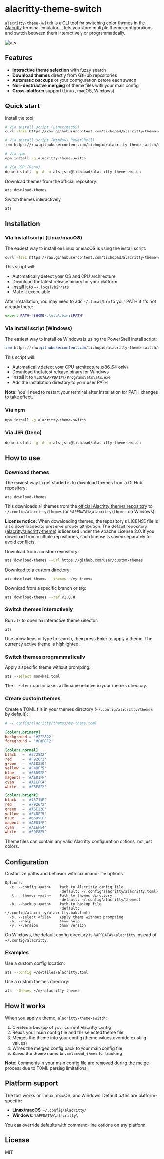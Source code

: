 # alacritty-theme-switch

`alacritty-theme-switch` is a CLI tool for switching color themes in the
[Alacritty](https://github.com/alacritty/alacritty) terminal emulator. It lets
you store multiple theme configurations and switch between them interactively or
programmatically.

![ats](https://github.com/user-attachments/assets/52307c79-d427-4aff-a6f2-8f6705b110da)

## Features

- **Interactive theme selection** with fuzzy search
- **Download themes** directly from GitHub repositories
- **Automatic backups** of your configuration before each switch
- **Non-destructive merging** of theme files with your main config
- **Cross-platform** support (Linux, macOS, Windows)

## Quick start

Install the tool:

```bash
# Via install script (Linux/macOS)
curl -fsSL https://raw.githubusercontent.com/tichopad/alacritty-theme-switch/refs/heads/main/install.sh | sh

# Via install script (Windows PowerShell)
irm https://raw.githubusercontent.com/tichopad/alacritty-theme-switch/refs/heads/main/install.ps1 | iex

# Via npm
npm install -g alacritty-theme-switch

# Via JSR (Deno)
deno install -g -A -n ats jsr:@tichopad/alacritty-theme-switch
```

Download themes from the official repository:

```bash
ats download-themes
```

Switch themes interactively:

```bash
ats
```

## Installation

### Via install script (Linux/macOS)

The easiest way to install on Linux or macOS is using the install script:

```bash
curl -fsSL https://raw.githubusercontent.com/tichopad/alacritty-theme-switch/refs/heads/main/install.sh | sh
```

This script will:

- Automatically detect your OS and CPU architecture
- Download the latest release binary for your platform
- Install it to `~/.local/bin/ats`
- Make it executable

After installation, you may need to add `~/.local/bin` to your PATH if it's not
already there:

```bash
export PATH="$HOME/.local/bin:$PATH"
```

### Via install script (Windows)

The easiest way to install on Windows is using the PowerShell install script:

```powershell
irm https://raw.githubusercontent.com/tichopad/alacritty-theme-switch/refs/heads/main/install.ps1 | iex
```

This script will:

- Automatically detect your CPU architecture (x86_64 only)
- Download the latest release binary for Windows
- Install it to `%LOCALAPPDATA%\Programs\ats\ats.exe`
- Add the installation directory to your user PATH

**Note:** You'll need to restart your terminal after installation for PATH
changes to take effect.

### Via npm

```bash
npm install -g alacritty-theme-switch
```

### Via JSR (Deno)

```bash
deno install -g -A -n ats jsr:@tichopad/alacritty-theme-switch
```

## How to use

### Download themes

The easiest way to get started is to download themes from a GitHub repository:

```bash
ats download-themes
```

This downloads all themes from the
[official Alacritty themes repository](https://github.com/alacritty/alacritty-theme)
to `~/.config/alacritty/themes` (or `%APPDATA%\alacritty\themes` on Windows).

**License notice:** When downloading themes, the repository's LICENSE file is
also downloaded to preserve proper attribution. The default repository
([alacritty/alacritty-theme](https://github.com/alacritty/alacritty-theme)) is
licensed under the Apache License 2.0. If you download from multiple
repositories, each license is saved separately to avoid conflicts.

Download from a custom repository:

```bash
ats download-themes --url https://github.com/user/custom-themes
```

Download to a custom directory:

```bash
ats download-themes --themes ~/my-themes
```

Download from a specific branch or tag:

```bash
ats download-themes --ref v1.0.0
```

### Switch themes interactively

Run `ats` to open an interactive theme selector:

```bash
ats
```

Use arrow keys or type to search, then press Enter to apply a theme. The
currently active theme is highlighted.

### Switch themes programmatically

Apply a specific theme without prompting:

```bash
ats --select monokai.toml
```

The `--select` option takes a filename relative to your themes directory.

### Create custom themes

Create a TOML file in your themes directory (`~/.config/alacritty/themes` by
default):

```toml
# ~/.config/alacritty/themes/my-theme.toml

[colors.primary]
background = '#272822'
foreground = '#F8F8F2'

[colors.normal]
black   = '#272822'
red     = '#F92672'
green   = '#A6E22E'
yellow  = '#F4BF75'
blue    = '#66D9EF'
magenta = '#AE81FF'
cyan    = '#A1EFE4'
white   = '#F8F8F2'

[colors.bright]
black   = '#75715E'
red     = '#F92672'
green   = '#A6E22E'
yellow  = '#F4BF75'
blue    = '#66D9EF'
magenta = '#AE81FF'
cyan    = '#A1EFE4'
white   = '#F9F8F5'
```

Theme files can contain any valid Alacritty configuration options, not just
colors.

## Configuration

Customize paths and behavior with command-line options:

```
Options:
  -c, --config <path>    Path to Alacritty config file
                         (default: ~/.config/alacritty/alacritty.toml)
  -t, --themes <path>    Path to themes directory
                         (default: ~/.config/alacritty/themes)
  -b, --backup <path>    Path to backup file
                         (default: ~/.config/alacritty/alacritty.bak.toml)
  -s, --select <file>    Apply theme without prompting
  -h, --help             Show help
  -v, --version          Show version
```

On Windows, the default config directory is `%APPDATA%\alacritty` instead of
`~/.config/alacritty`.

### Examples

Use a custom config location:

```bash
ats --config ~/dotfiles/alacritty.toml
```

Use a custom themes directory:

```bash
ats --themes ~/my-alacritty-themes
```

## How it works

When you apply a theme, `alacritty-theme-switch`:

1. Creates a backup of your current Alacritty config
2. Reads your main config file and the selected theme file
3. Merges the theme into your config (theme values override existing values)
4. Writes the merged config back to your main config file
5. Saves the theme name to `.selected_theme` for tracking

**Note:** Comments in your main config file are removed during the merge process
due to TOML parsing limitations.

## Platform support

The tool works on Linux, macOS, and Windows. Default paths are
platform-specific:

- **Linux/macOS**: `~/.config/alacritty/`
- **Windows**: `%APPDATA%\alacritty\`

You can override defaults with command-line options on any platform.

## License

MIT
